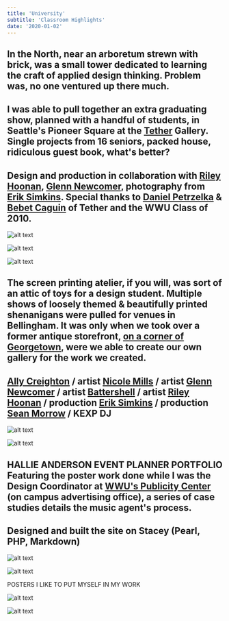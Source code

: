 ```yaml
---
title: 'University'
subtitle: 'Classroom Highlights'
date: '2020-01-02'
---
```


In the North, near an arboretum strewn with brick, was a small tower dedicated to learning the craft of applied design thinking. Problem was, no one ventured up there much.
-
I was able to pull together an extra graduating show, planned with a handful of students, in Seattle's Pioneer Square at the [Tether](http://www.tetherinc.com/) Gallery. Single projects from 16 seniors, packed house, ridiculous guest book, what's better?
-
Design and production in collaboration with [Riley Hoonan](https://www.rileyhoonan.com/), [Glenn Newcomer](https://glennnewcomer.com/), photography from [Erik Simkins](http://simkinsphotography.com/). Special thanks to [Daniel Petrzelka](https://www.linkedin.com/in/daniel-petrzelka-765266a/) & [Bebet Caguin](https://www.linkedin.com/in/bebet-caguin-64a6339/) of Tether and the WWU Class of 2010.
-

![alt text](/images/afew/afew-10.png "Class intro mini site")

![alt text](/images/afew/afew-20.png "Student detail")

![alt text](/images/afew/afew-30.png "Guest book and invites")


The screen printing atelier, if you will, was sort of an attic of toys for a design student. Multiple shows of loosely themed & beautifully printed shenanigans were pulled for venues in Bellingham. It was only when we took over a former antique storefront, [on a corner of Georgetown](https://goo.gl/maps/DgKevncVfmhS6ycH6), were we able to create our own gallery for the work we created. 
-
[Ally Creighton](http://www.allycreighton.com/) / artist
[Nicole Mills](http://hellotherenicole.com/) / artist
[Glenn Newcomer](https://glennnewcomer.com/) / artist
[Battershell](https://www.behance.net/battershell) / artist
[Riley Hoonan](https://www.rileyhoonan.com/) / production
[Erik Simkins]((http://simkinsphotography.com/)) / production
[Sean Morrow](https://twitter.com/seanmorroww) / KEXP DJ
-

![alt text](/images/bs/bs-10.png "Poster show mini site")

![alt text](/images/bs/bs-20.png "Prints stacks")


HALLIE ANDERSON
EVENT PLANNER PORTFOLIO 
Featuring the poster work done while I was the Design Coordinator at [WWU's Publicity Center](https://as.wwu.edu/publicity/) (on campus advertising office), a series of case studies details the music agent's process. 
-
Designed and built the site on Stacey (Pearl, PHP, Markdown)
-

![alt text](/images/ha/ha-10.png "Portfolio site")

![alt text](/images/ha/ha-20.png "Print portfolio case studies")


POSTERS
I LIKE TO PUT MYSELF IN MY WORK

![alt text](/images/post/post-10.png "TA print poster")

![alt text](/images/post/post-20.png "Sasquatch posters")


